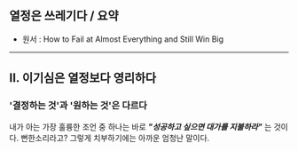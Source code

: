 ## 열정은 쓰레기다 / 요약
* 원서 : How to Fail at Almost Everything and Still Win Big

***
## II. 이기심은 열정보다 영리하다
### '결정하는 것'과 '원하는 것'은 다르다

내가 아는 가장 훌륭한 조언 중 하나는 바로 ***"성공하고 싶으면 대가를 지불하라"*** 는 것이다. 뻔한소리라고? 그렇게 치부하기에는 아까운 엄청난 말이다.
